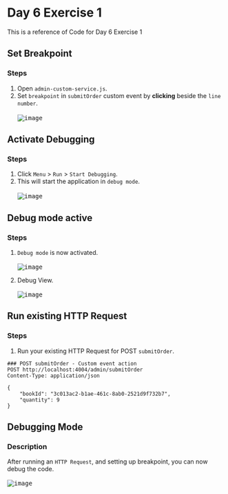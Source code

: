 # Day 6 Exercise 1
This is a reference of Code for Day 6 Exercise 1

## Set Breakpoint
### Steps
1. Open `admin-custom-service.js`.
2. Set `breakpoint` in `submitOrder` custom event by **clicking** beside the `line number`. <br>   
<kbd> ![image](https://github.com/takaobaltazar/sap-capm-bookshop/assets/9301953/8dd6b283-6ed4-43b6-88e8-ba7fa97be99d) </kbd>

## Activate Debugging
### Steps
1. Click `Menu` > `Run` > `Start Debugging`.
2. This will start the application in `debug mode`.<br>   
<kbd> ![image](https://github.com/takaobaltazar/sap-capm-bookshop/assets/9301953/00a83041-a81e-4cfd-8710-e65d420c8b04) </kbd>

## Debug mode active
### Steps
1. `Debug mode` is now activated.<br>   
<kbd> ![image](https://github.com/takaobaltazar/sap-capm-bookshop/assets/9301953/1dc22b3e-60d0-40bc-9697-6000c748218b) </kbd>

2. Debug View. <br>   
<kbd> ![image](https://github.com/takaobaltazar/sap-capm-bookshop/assets/9301953/77c89746-9ebe-4877-b1e5-88ffebbda86d) </kbd>

## Run existing HTTP Request
### Steps
1. Run your existing HTTP Request for POST `submitOrder`.
```http
### POST submitOrder - Custom event action
POST http://localhost:4004/admin/submitOrder
Content-Type: application/json

{
    "bookId": "3c013ac2-b1ae-461c-8ab0-2521d9f732b7",
    "quantity": 9
}
```

## Debugging Mode
### Description
After running an `HTTP Request`, and setting up breakpoint, you can now debug the code. <br>   
<kbd> ![image](https://github.com/takaobaltazar/sap-capm-bookshop/assets/9301953/db153fcf-348c-4d27-aed4-83b0e1b0288d) </kbd>

